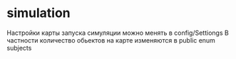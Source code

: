 # simulation
Настройки карты запуска симуляции можно менять в config/Settiongs
В частности количество обьектов на карте изменяются в public enum subjects 